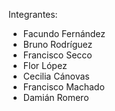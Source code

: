 Integrantes:

- Facundo Fernández
- Bruno Rodríguez
- Francisco Secco
- Flor López
- Cecilia Cánovas
- Francisco Machado
- Damián Romero